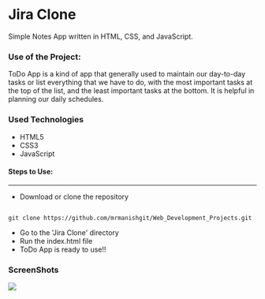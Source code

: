<h1>Jira Clone</h1>

<p>Simple Notes App written in HTML, CSS, and JavaScript.</p>

### Use of the Project:

<p>ToDo App is a kind of app that generally used to maintain our day-to-day tasks or list everything that we have to do, with the most important tasks at the top of the list, and the least important tasks at the bottom. It is helpful in planning our daily schedules.</p>

<h3>Used Technologies</h3>
<ul>
  <li>HTML5</li>
  <li>CSS3</li>
  <li>JavaScript</li>
</ul>

#### Steps to Use:

---

- Download or clone the repository

```

git clone https://github.com/mrmanishgit/Web_Development_Projects.git
```

- Go to the 'Jira Clone' directory
- Run the index.html file
- ToDo App is ready to use!!

<h3> ScreenShots </h3> 
<img src="https://i.ibb.co/w60C6Tf/image.png">
<br>


